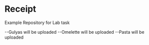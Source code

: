 # Receipt
Example Repository for Lab task


--Gulyas will be uploaded
--Omelette will be uploaded
--Pasta will be uploaded

